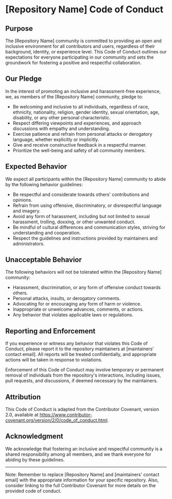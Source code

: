 # [Repository Name] Code of Conduct

## Purpose

The [Repository Name] community is committed to providing an open and inclusive environment for all contributors and users, regardless of their background, identity, or experience level. This Code of Conduct outlines our expectations for everyone participating in our community and sets the groundwork for fostering a positive and respectful collaboration.

## Our Pledge

In the interest of promoting an inclusive and harassment-free experience, we, as members of the [Repository Name] community, pledge to:

- Be welcoming and inclusive to all individuals, regardless of race, ethnicity, nationality, religion, gender identity, sexual orientation, age, disability, or any other personal characteristic.
- Respect differing viewpoints and experiences, and approach discussions with empathy and understanding.
- Exercise patience and refrain from personal attacks or derogatory language, whether explicitly or implicitly.
- Give and receive constructive feedback in a respectful manner.
- Prioritize the well-being and safety of all community members.

## Expected Behavior

We expect all participants within the [Repository Name] community to abide by the following behavior guidelines:

- Be respectful and considerate towards others' contributions and opinions.
- Refrain from using offensive, discriminatory, or disrespectful language and imagery.
- Avoid any form of harassment, including but not limited to sexual harassment, trolling, doxxing, or other unwanted conduct.
- Be mindful of cultural differences and communication styles, striving for understanding and cooperation.
- Respect the guidelines and instructions provided by maintainers and administrators.

## Unacceptable Behavior

The following behaviors will not be tolerated within the [Repository Name] community:

- Harassment, discrimination, or any form of offensive conduct towards others.
- Personal attacks, insults, or derogatory comments.
- Advocating for or encouraging any form of harm or violence.
- Inappropriate or unwelcome advances, comments, or actions.
- Any behavior that violates applicable laws or regulations.

## Reporting and Enforcement

If you experience or witness any behavior that violates this Code of Conduct, please report it to the repository maintainers at [maintainers' contact email]. All reports will be treated confidentially, and appropriate actions will be taken in response to violations.

Enforcement of this Code of Conduct may involve temporary or permanent removal of individuals from the repository's interactions, including issues, pull requests, and discussions, if deemed necessary by the maintainers.

## Attribution

This Code of Conduct is adapted from the Contributor Covenant, version 2.0, available at https://www.contributor-covenant.org/version/2/0/code_of_conduct.html.

## Acknowledgment

We acknowledge that fostering an inclusive and respectful community is a shared responsibility among all members, and we thank everyone for abiding by these guidelines.

---

Note: Remember to replace [Repository Name] and [maintainers' contact email] with the appropriate information for your specific repository. Also, consider linking to the full Contributor Covenant for more details on the provided code of conduct.
